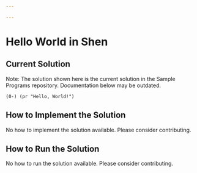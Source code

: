 ```yaml
---

---
```


# Hello World in Shen

## Current Solution

Note: The solution shown here is the current solution in the Sample Programs repository. Documentation below may be outdated.

```Shen
(0-) (pr "Hello, World!")

```

## How to Implement the Solution

No how to implement the solution available. Please consider contributing.

## How to Run the Solution

No how to run the solution available. Please consider contributing.